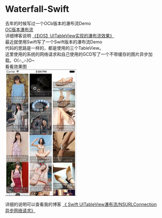 # Waterfall-Swift
去年的时候写过一个OCb版本的瀑布流Demo<br>
[OC版本瀑布流](https://github.com/zhuming3834/UITableView-waterfall)<br>
详细博客说明 [《【iOS】UITableView实现的瀑布流效果》](http://blog.csdn.net/zhuming3834/article/details/48948529)<br>
最近就使用Swift写了一个Swift版本的瀑布流Demo<br>
代码的思路是一样的，都是使用的三个TableView。<br>
这里使用的系统的网络请求和自己使用的GCD写了一个不带缓存的图片异步加载。O(∩_∩)O~<br>
看看效果图<br>
![](https://github.com/zhuming3834/Waterfall-Swift/blob/master/瀑布流.gif)<br>

详细的说明可以查看我的博客 [《 Swift UITableView瀑布流/NSURLConnection异步网络请求》](http://blog.csdn.net/zhuming3834/article/details/51014467)<br>

